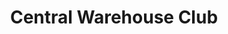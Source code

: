 ---
title: "Central Warehouse Club"
url: /kidapawan-city/central-warehouse-club/
shop: Supermarkt
---